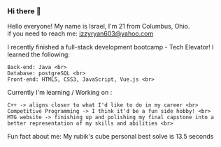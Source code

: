 ### Hi there 👋

<!--
**Israel-Ryan/Israel-Ryan** is a ✨ _special_ ✨ repository because its `README.md` (this file) appears on your GitHub profile.

Here are some ideas to get you started:

- 🔭 I’m currently working on ...
- 🌱 I’m currently learning ...
- 👯 I’m looking to collaborate on ...
- 🤔 I’m looking for help with ...
- 💬 Ask me about ...
- 📫 How to reach me: ...
- 😄 Pronouns: ...
- ⚡ Fun fact: ...
-->

Hello everyone! My name is Israel, I'm 21 from Columbus, Ohio. <br>
    if you need to reach me: izzyryan603@yahoo.com

I recently finished a full-stack development bootcamp - Tech Elevator!
I learned the following: <br>

    Back-end: Java <br>
    Database: postgreSQL <br>
    Front-end: HTML5, CSS3, JavaScript, Vue.js <br>

Currently I'm learning / Working on : <br>

    C++ -> aligns closer to what I'd like to do in my career <br>
    Competitive Programming -> I think it'd be a fun side hobby! <br>
    MTG website -> finishing up and polishing my final capstone into a better representation of my skills and abilities <br>

Fun fact about me: My rubik's cube personal best solve is 13.5 seconds
